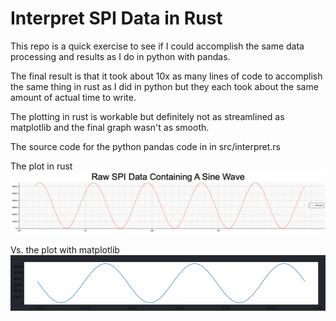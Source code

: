 # Interpret SPI Data in Rust

This repo is a quick exercise to see if I could accomplish the same data processing and results as I do in python with pandas. 

The final result is that it took about 10x as many lines of code to accomplish the same thing in rust as I did in python but they each took about the same amount of actual time to write. 

The plotting in rust is workable but definitely not as streamlined as matplotlib and the final graph wasn't as smooth.

The source code for the python pandas code in in src/interpret.rs

The plot in rust
![rust plot](images/rust_plot.png)

Vs. the plot with matplotlib
![rust plot](images/matplotlib_plot.png)
